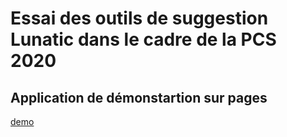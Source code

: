 # Essai des outils de suggestion Lunatic dans le cadre de la PCS 2020

## Application de démonstartion sur pages
[demo](https://renaud23.github.io/dmtr-pcs2020/)
